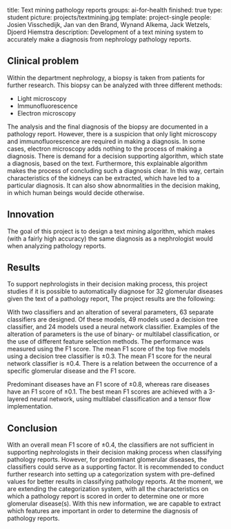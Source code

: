 title: Text mining pathology reports
groups: ai-for-health
finished: true
type: student
picture: projects/textmining.jpg
template: project-single
people:  Josien Visschedijk, Jan van den Brand, Wynand Alkema, Jack Wetzels, Djoerd Hiemstra
description: Development of a text mining system to accurately make a diagnosis from nephrology pathology reports.

## Clinical problem
Within the department nephrology, a biopsy is taken from patients for further research. This biopsy can be analyzed with three different methods:

* Light microscopy
* Immunofluorescence
* Electron microscopy

The analysis and the final diagnosis of the biopsy are documented in a pathology report. However, there is a suspicion that only light microscopy and immunofluorescence are required in making a diagnosis. In some cases, electron microscopy adds nothing to the process of making a diagnosis. There is demand for a decision supporting algorithm, which state a diagnosis, based on the text. Furthermore, this explainable algorithm makes the process of concluding such a diagnosis clear. In this way, certain characteristics of the kidneys can be extracted, which have led to a particular diagnosis. It can also show abnormalities in the decision making, in which human beings would decide otherwise.

## Innovation
The goal of this project is to design a text mining algorithm, which makes (with a fairly high accuracy) the same diagnosis as a nephrologist would when analyzing pathology reports.

## Results
To support nephrologists in their decision making process, this project studies if it is possible to automatically diagnose for 32 glomerular diseases given the text of a pathology report,  The project results are the following:

With two classifiers and an alteration of several parameters, 63 separate classifiers are designed. Of these models, 49 models used a decision tree classifier, and 24 models used a neural network classifier. Examples of the alteration of parameters is the use of binary- or multilabel classification, or the use of different feature selection methods. The performance was measured using the F1 score. The mean F1 score of the top five models using a decision tree classifier is ±0.3. The mean F1 score for the neural network classifier is ±0.4. There is a relation between the occurrence of a specific glomerular disease and the F1 score.

Predominant diseases have an F1 score of ±0.8, whereas rare diseases have an F1 score of ±0.1. The best mean F1 scores are achieved with a 3-layered neural network, using multilabel classification and a tensor flow implementation.

## Conclusion 
With an overall mean F1 score of ±0.4, the classifiers are not sufficient in supporting nephrologists in their decision making process when classifying pathology reports. However, for predominant glomerular diseases, the classifiers could serve as a supporting factor. It is recommended to conduct further research into setting up a categorization system with pre-defined values for better results in classifying pathology reports. At the moment, we are extending the categorization system, with all the characteristics on which a pathology report is scored in order to determine one or more glomerular disease(s). With this new information, we are capable 
to extract which features are important in order to determine the diagnosis of pathology reports.
